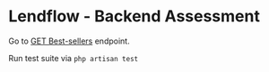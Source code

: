 # Lendflow - Backend Assessment

Go to [GET Best-sellers](/api/1/nyt/best-sellers) endpoint.

Run test suite via `php artisan test`
